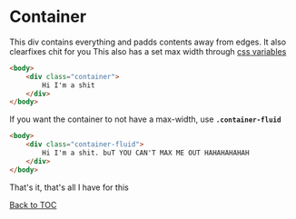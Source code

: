 # Container

This div contains everything and padds contents away from edges. It also clearfixes chit for you This also has a set max width through [css variables](../setup/customize.md)

```html
<body>
	<div class="container">
		Hi I'm a shit
	</div>
</body>
```

If you want the container to not have a max-width, use **`.container-fluid`**


```html
<body>
	<div class="container-fluid">
		Hi I'm a shit. buT YOU CAN'T MAX ME OUT HAHAHAHAHAH
	</div>
</body>
```

That's it, that's all I have for this


[Back to TOC](../../../readme.md)